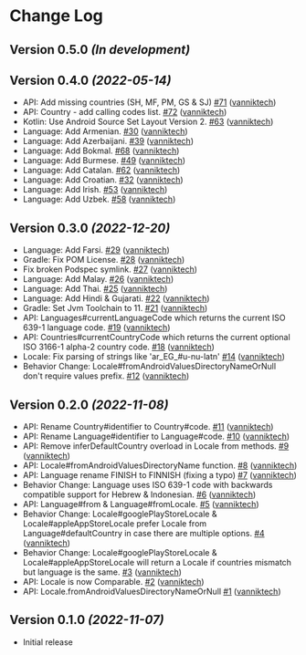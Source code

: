 # Change Log

Version 0.5.0 *(In development)*
--------------------------------

Version 0.4.0 *(2022-05-14)*
----------------------------

- API: Add missing countries \(SH, MF, PM, GS & SJ\) [\#71](https://github.com/vanniktech/multiplatform-locale/pull/71) ([vanniktech](https://github.com/vanniktech))
- API: Country - add calling codes list. [\#72](https://github.com/vanniktech/multiplatform-locale/pull/72) ([vanniktech](https://github.com/vanniktech))
- Kotlin: Use Android Source Set Layout Version 2. [\#63](https://github.com/vanniktech/multiplatform-locale/pull/63) ([vanniktech](https://github.com/vanniktech))
- Language: Add Armenian. [\#30](https://github.com/vanniktech/multiplatform-locale/pull/30) ([vanniktech](https://github.com/vanniktech))
- Language: Add Azerbaijani. [\#39](https://github.com/vanniktech/multiplatform-locale/pull/39) ([vanniktech](https://github.com/vanniktech))
- Language: Add Bokmal. [\#68](https://github.com/vanniktech/multiplatform-locale/pull/68) ([vanniktech](https://github.com/vanniktech))
- Language: Add Burmese. [\#49](https://github.com/vanniktech/multiplatform-locale/pull/49) ([vanniktech](https://github.com/vanniktech))
- Language: Add Catalan. [\#62](https://github.com/vanniktech/multiplatform-locale/pull/62) ([vanniktech](https://github.com/vanniktech))
- Language: Add Croatian. [\#32](https://github.com/vanniktech/multiplatform-locale/pull/32) ([vanniktech](https://github.com/vanniktech))
- Language: Add Irish. [\#53](https://github.com/vanniktech/multiplatform-locale/pull/53) ([vanniktech](https://github.com/vanniktech))
- Language: Add Uzbek. [\#58](https://github.com/vanniktech/multiplatform-locale/pull/58) ([vanniktech](https://github.com/vanniktech))

Version 0.3.0 *(2022-12-20)*
----------------------------

- Language: Add Farsi. [\#29](https://github.com/vanniktech/multiplatform-locale/pull/29) ([vanniktech](https://github.com/vanniktech))
- Gradle: Fix POM License. [\#28](https://github.com/vanniktech/multiplatform-locale/pull/28) ([vanniktech](https://github.com/vanniktech))
- Fix broken Podspec symlink. [\#27](https://github.com/vanniktech/multiplatform-locale/pull/27) ([vanniktech](https://github.com/vanniktech))
- Language: Add Malay. [\#26](https://github.com/vanniktech/multiplatform-locale/pull/26) ([vanniktech](https://github.com/vanniktech))
- Language: Add Thai. [\#25](https://github.com/vanniktech/multiplatform-locale/pull/25) ([vanniktech](https://github.com/vanniktech))
- Language: Add Hindi & Gujarati. [\#22](https://github.com/vanniktech/multiplatform-locale/pull/22) ([vanniktech](https://github.com/vanniktech))
- Gradle: Set Jvm Toolchain to 11. [\#21](https://github.com/vanniktech/multiplatform-locale/pull/21) ([vanniktech](https://github.com/vanniktech))
- API: Languages\#currentLanguageCode which returns the current ISO 639-1 language code. [\#19](https://github.com/vanniktech/multiplatform-locale/pull/19) ([vanniktech](https://github.com/vanniktech))
- API: Countries\#currentCountryCode which returns the current optional ISO 3166-1 alpha-2 country code. [\#18](https://github.com/vanniktech/multiplatform-locale/pull/18) ([vanniktech](https://github.com/vanniktech))
- Locale: Fix parsing of strings like 'ar\_EG\_\#u-nu-latn' [\#14](https://github.com/vanniktech/multiplatform-locale/pull/14) ([vanniktech](https://github.com/vanniktech))
- Behavior Change: Locale\#fromAndroidValuesDirectoryNameOrNull don't require values prefix. [\#12](https://github.com/vanniktech/multiplatform-locale/pull/12) ([vanniktech](https://github.com/vanniktech))

Version 0.2.0 *(2022-11-08)*
----------------------------

- API: Rename Country\#identifier to Country\#code. [\#11](https://github.com/vanniktech/multiplatform-locale/pull/11) ([vanniktech](https://github.com/vanniktech))
- API: Rename Language\#identifier to Language\#code. [\#10](https://github.com/vanniktech/multiplatform-locale/pull/10) ([vanniktech](https://github.com/vanniktech))
- API: Remove inferDefaultCountry overload in Locale from methods. [\#9](https://github.com/vanniktech/multiplatform-locale/pull/9) ([vanniktech](https://github.com/vanniktech))
- API: Locale\#fromAndroidValuesDirectoryName function. [\#8](https://github.com/vanniktech/multiplatform-locale/pull/8) ([vanniktech](https://github.com/vanniktech))
- API: Language rename FINISH to FINNISH \(fixing a typo\) [\#7](https://github.com/vanniktech/multiplatform-locale/pull/7) ([vanniktech](https://github.com/vanniktech))
- Behavior Change: Language uses ISO 639-1 code with backwards compatible support for Hebrew & Indonesian. [\#6](https://github.com/vanniktech/multiplatform-locale/pull/6) ([vanniktech](https://github.com/vanniktech))
- API: Language\#from & Language\#fromLocale. [\#5](https://github.com/vanniktech/multiplatform-locale/pull/5) ([vanniktech](https://github.com/vanniktech))
- Behavior Change: Locale\#googlePlayStoreLocale & Locale\#appleAppStoreLocale prefer Locale from Language\#defaultCountry in case there are multiple options. [\#4](https://github.com/vanniktech/multiplatform-locale/pull/4) ([vanniktech](https://github.com/vanniktech))
- Behavior Change: Locale\#googlePlayStoreLocale & Locale\#appleAppStoreLocale will return a Locale if countries mismatch but language is the same. [\#3](https://github.com/vanniktech/multiplatform-locale/pull/3) ([vanniktech](https://github.com/vanniktech))
- API: Locale is now Comparable. [\#2](https://github.com/vanniktech/multiplatform-locale/pull/2) ([vanniktech](https://github.com/vanniktech))
- API: Locale.fromAndroidValuesDirectoryNameOrNull [\#1](https://github.com/vanniktech/multiplatform-locale/pull/1) ([vanniktech](https://github.com/vanniktech))

Version 0.1.0 *(2022-11-07)*
----------------------------

- Initial release
